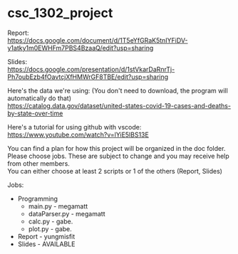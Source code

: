 # csc_1302_project

Report:\
https://docs.google.com/document/d/1T5eYfGRaK5tnIYFiDV-y1atky1m0EWHFm7PBS4BzaaQ/edit?usp=sharing

Slides:\
https://docs.google.com/presentation/d/1stVkarDaRnrTj-Ph7oubEzb4fOavtcjXfHMWrGF8TBE/edit?usp=sharing

Here's the data we're using: (You don't need to download, the program will automatically do that)\
https://catalog.data.gov/dataset/united-states-covid-19-cases-and-deaths-by-state-over-time

Here's a tutorial for using github with vscode:\
https://www.youtube.com/watch?v=lYiE5lBS13E

You can find a plan for how this project will be organized in the doc folder.\
Please choose jobs. These are subject to change and you may receive help from other members.\
You can either choose at least 2 scripts or 1 of the others (Report, Slides)

Jobs: 

- Programming
    - main.py           - megamatt
    - dataParser.py     - megamatt
    - calc.py           - gabe.
    - plot.py           - gabe.
- Report                - yungmisfit
- Slides                - AVAILABLE
